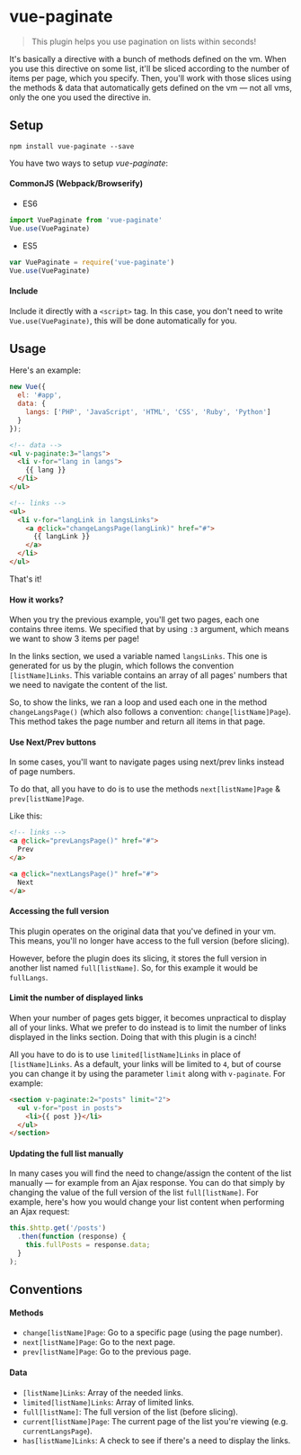 # vue-paginate

> This plugin helps you use pagination on lists within seconds!

It's basically a directive with a bunch of methods defined on the vm. When you
use this directive on some list, it'll be sliced according to the number of
items per page, which you specify. Then, you'll work with those slices using the methods & data that automatically gets defined on the vm — not all vms, only the one you used the directive in.

## Setup

```
npm install vue-paginate --save
```

You have two ways to setup *vue-paginate*:

#### CommonJS (Webpack/Browserify)

- ES6

```js
import VuePaginate from 'vue-paginate'
Vue.use(VuePaginate)
```

- ES5

```js
var VuePaginate = require('vue-paginate')
Vue.use(VuePaginate)
```

#### Include

Include it directly with a `<script>` tag. In this case, you don't need to write `Vue.use(VuePaginate)`, this will be done automatically for you.

## Usage

Here's an example:

```js
new Vue({
  el: '#app',
  data: {
    langs: ['PHP', 'JavaScript', 'HTML', 'CSS', 'Ruby', 'Python']
  }
});
```

```html
<!-- data -->
<ul v-paginate:3="langs">
  <li v-for="lang in langs">
    {{ lang }}
  </li>
</ul>

<!-- links -->
<ul>
  <li v-for="langLink in langsLinks">
    <a @click="changeLangsPage(langLink)" href="#">
      {{ langLink }}
    </a>
  </li>
</ul>
```

That's it!

#### How it works?

When you try the previous example, you'll get two pages, each one contains three items. We specified that by using `:3` argument, which means we want to show 3 items per page!

In the links section, we used a variable named `langsLinks`. This one is
generated for us by the plugin, which follows the convention `[listName]Links`.
This variable contains an array of all pages' numbers that we need to navigate the content of the list.

So, to show the links, we ran a loop and used each one in the method `changeLangsPage()` (which also follows a convention: `change[listName]Page`). This method takes the page number and return all items in that page.

#### Use Next/Prev buttons

In some cases, you'll want to navigate pages using next/prev links instead of
page numbers.

To do that, all you have to do is to use the methods `next[listName]Page` &
`prev[listName]Page`.

Like this:

```html
<!-- links -->
<a @click="prevLangsPage()" href="#">
  Prev
</a>

<a @click="nextLangsPage()" href="#">
  Next
</a>
```

#### Accessing the full version

This plugin operates on the original data that you've defined in your vm. This
means, you'll no longer have access to the full version (before slicing).

However, before the plugin does its slicing, it stores the full version in
another list named `full[listName]`. So, for this example it would be
`fullLangs`.

#### Limit the number of displayed links

When your number of pages gets bigger, it becomes unpractical to display all of your links. What we prefer to do instead is to limit the number of links displayed in the links section. Doing that with this plugin is a cinch!

All you have to do is to use `limited[listName]Links` in place of `[listName]Links`. As a default, your links will be limited to `4`, but of course you can change it by using the parameter `limit` along with `v-paginate`. For example:

``` html
<section v-paginate:2="posts" limit="2">
  <ul v-for="post in posts">
    <li>{{ post }}</li>
  </ul>
</section>
```

#### Updating the full list manually

In many cases you will find the need to change/assign the content of the list manually — for example from an Ajax response. You can do that simply by changing the value of the full version of the list `full[listName]`. For example, here's how you would change your list content when performing an Ajax request:

``` js
this.$http.get('/posts')
  .then(function (response) {
    this.fullPosts = response.data;
  }
);
```


## Conventions

#### Methods

- `change[listName]Page`: Go to a specific page (using the page number).
- `next[listName]Page`: Go to the next page.
- `prev[listName]Page`: Go to the previous page.

#### Data

- `[listName]Links`: Array of the needed links.
- `limited[listName]Links`: Array of limited links.
- `full[listName]`: The full version of the list (before slicing).
- `current[listName]Page`: The current page of the list you're viewing (e.g. `currentLangsPage`).
- `has[listName]Links`: A check to see if there's a need to display the links.
